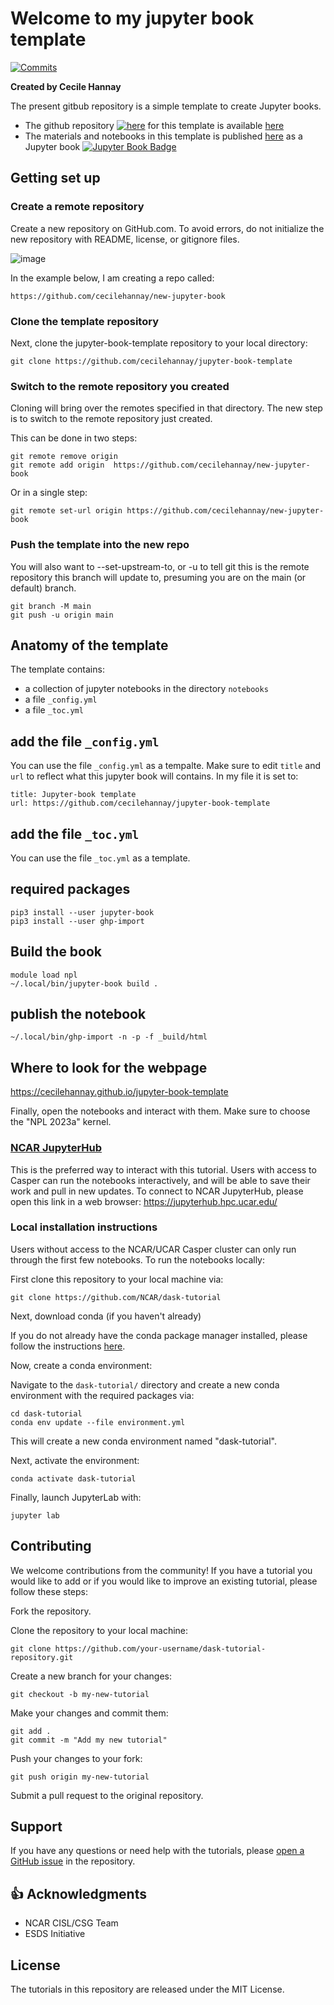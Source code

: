 
# Welcome to my jupyter book template 
[![Commits](https://img.shields.io/github/last-commit/cecilehannay/jupyter-book-template?label=Last%20commit&style=flat-square&color=green)](https://github.com/cecilehannay/jupyter-book-template/commits/main) 

**Created by Cecile Hannay**

The present gitbub repository is a simple template to create Jupyter books. 
- The github repository [![here](https://github.com/favicon.ico)](https://github.com/cecilehannay/jupyter-book-template) for this template is available [here](https://github.com/cecilehannay/jupyter-book-template)
- The materials and notebooks in this template is published [here](https://cecilehannay.github.io/jupyter-book-template/README.html) as a Jupyter book  [![Jupyter Book Badge](https://jupyterbook.org/badge.svg)](https://cecilehannay.github.io/jupyter-book-template/README.html)



## Getting set up

### Create a remote repository

Create a new repository on GitHub.com. To avoid errors, do not initialize the new repository with README, license, or gitignore files. 

![image](https://user-images.githubusercontent.com/9723220/220764777-9f8541d2-7338-4ba5-afc5-6ed677a46d1f.png)

In the example below, I am creating a repo called:
```
https://github.com/cecilehannay/new-jupyter-book
```

### Clone the template repository

Next, clone the jupyter-book-template repository to your local directory:
```
git clone https://github.com/cecilehannay/jupyter-book-template
```

### Switch to the remote repository you created

Cloning will bring over the remotes specified in that directory. The new step is to switch to the remote repository just created. 

This can be done in two steps:
```
git remote remove origin
git remote add origin  https://github.com/cecilehannay/new-jupyter-book

```
Or in a single step:
```
git remote set-url origin https://github.com/cecilehannay/new-jupyter-book
```

### Push the template into the new repo
You will also want to --set-upstream-to, or -u to tell git this is the remote repository this branch will update to, presuming you are on the main (or default) branch.

```
git branch -M main
git push -u origin main
```



## Anatomy of the template

The template contains:
- a collection of jupyter notebooks in the directory ``notebooks``
- a file ``_config.yml`` 
- a file ``_toc.yml``


##  add the file ``_config.yml`` 
You can use the file  ``_config.yml`` as a tempalte. 
Make sure to edit ``title`` and ``url`` to reflect what this jupyter book will contains.
In my file it is set to:
```
title: Jupyter-book template
url: https://github.com/cecilehannay/jupyter-book-template 
```

## add the file ``_toc.yml``
You can use the file  ``_toc.yml`` as a template. 

## required packages
```
pip3 install --user jupyter-book
pip3 install --user ghp-import
```

## Build the book
```
module load npl
~/.local/bin/jupyter-book build .
```

## publish the notebook
```
~/.local/bin/ghp-import -n -p -f _build/html
```

## Where to look for the webpage
https://cecilehannay.github.io/jupyter-book-template



Finally, open the notebooks and interact with them. Make sure to choose the "NPL 2023a" kernel.


### [NCAR JupyterHub](https://github.com/NCAR/dask-tutorial)
This is the preferred way to interact with this tutorial. Users with access to Casper can run the notebooks interactively, and will be able to save their work and pull in new updates.
To connect to NCAR JupyterHub, please open this link in a web browser: https://jupyterhub.hpc.ucar.edu/


### Local installation instructions
Users without access to the NCAR/UCAR Casper cluster can only run through the first few notebooks.
To run the notebooks locally:

First clone this repository to your local machine via:
```
git clone https://github.com/NCAR/dask-tutorial
```

Next, download conda (if you haven't already)

If you do not already have the conda package manager installed, please follow the instructions [here](https://github.com/conda-forge/miniforge#install).

Now, create a conda environment:

Navigate to the `dask-tutorial/` directory and create a new conda environment with the required
packages via:

```terminal
cd dask-tutorial
conda env update --file environment.yml
```

This will create a new conda environment named "dask-tutorial".

Next, activate the environment:

```
conda activate dask-tutorial
```

Finally, launch JupyterLab with:

```
jupyter lab
```

## Contributing
We welcome contributions from the community! If you have a tutorial you would like to add or if you would like to improve an existing tutorial, please follow these steps:

Fork the repository.

Clone the repository to your local machine:
```
git clone https://github.com/your-username/dask-tutorial-repository.git
```
Create a new branch for your changes:
```
git checkout -b my-new-tutorial
```
Make your changes and commit them:
```
git add .
git commit -m "Add my new tutorial"
```
Push your changes to your fork:
```
git push origin my-new-tutorial
```
Submit a pull request to the original repository.



## Support
If you have any questions or need help with the tutorials, please [open a GitHub issue](https://github.com/NCAR/dask-tutorial/issues/new?title=Issue%20on%20page%20%2FREADME.html&body=Your%20issue%20content%20here.) in the repository.

## 👍 Acknowledgments

* NCAR CISL/CSG Team
* ESDS Initiative

## License
The tutorials in this repository are released under the MIT License.
 

